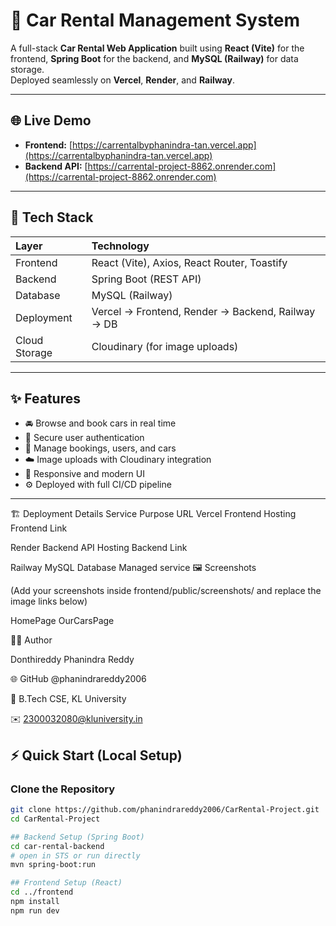 # 🚗 Car Rental Management System

A full-stack **Car Rental Web Application** built using **React (Vite)** for the frontend, **Spring Boot** for the backend, and **MySQL (Railway)** for data storage.  
Deployed seamlessly on **Vercel**, **Render**, and **Railway**.

---

## 🌐 Live Demo

- **Frontend:** [https://carrentalbyphanindra-tan.vercel.app](https://carrentalbyphanindra-tan.vercel.app)  
- **Backend API:** [https://carrental-project-8862.onrender.com](https://carrental-project-8862.onrender.com)

---

## 🧰 Tech Stack

| Layer | Technology |
|:------|:------------|
| Frontend | React (Vite), Axios, React Router, Toastify |
| Backend | Spring Boot (REST API) |
| Database | MySQL (Railway) |
| Deployment | Vercel → Frontend, Render → Backend, Railway → DB |
| Cloud Storage | Cloudinary (for image uploads) |

---

## ✨ Features

- 🚘 Browse and book cars in real time  
- 🔑 Secure user authentication  
- 🧾 Manage bookings, users, and cars  
- ☁️ Image uploads with Cloudinary integration  
- 📱 Responsive and modern UI  
- ⚙️ Deployed with full CI/CD pipeline  

---

🏗️ Deployment Details
Service	Purpose	URL
Vercel	Frontend Hosting	Frontend Link

Render	Backend API Hosting	Backend Link

Railway	MySQL Database	Managed service
🖼️ Screenshots

(Add your screenshots inside frontend/public/screenshots/ and replace the image links below)

HomePage	OurCarsPage


🧑‍💻 Author

Donthireddy Phanindra Reddy

🌐 GitHub @phanindrareddy2006

💼 B.Tech CSE, KL University

✉️ 2300032080@kluniversity.in
	

## ⚡ Quick Start (Local Setup)

### Clone the Repository
```bash
git clone https://github.com/phanindrareddy2006/CarRental-Project.git
cd CarRental-Project

## Backend Setup (Spring Boot)
cd car-rental-backend
# open in STS or run directly
mvn spring-boot:run

## Frontend Setup (React)
cd ../frontend
npm install
npm run dev

